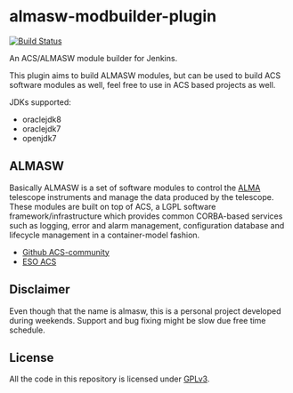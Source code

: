 # almasw-modbuilder-plugin

[![Build Status](https://travis-ci.org/atejeda/almasw-modbuilder-plugin.svg?branch=master)](https://travis-ci.org/atejeda/almasw-modbuilder-plugin) 

An ACS/ALMASW module builder for Jenkins.

This plugin aims to build ALMASW modules, but can be used to build ACS software modules as well, feel free to use in ACS based projects as well.

JDKs supported:
   * oraclejdk8
   * oraclejdk7
   * openjdk7

## ALMASW

Basically ALMASW is a set of software modules to control the [ALMA](http://en.wikipedia.org/wiki/Atacama_Large_Millimeter_Array) telescope instruments and manage the data produced by the telescope. These modules are built on top of ACS, a LGPL software framework/infrastructure which provides common CORBA-based services such as logging, error and alarm management, configuration database and lifecycle management in a container-model fashion. 

* [Github ACS-community](https://github.com/ACS-Community/ACS)
* [ESO ACS](http://www.eso.org/projects/alma/develop/acs/)

## Disclaimer

Even though that the name is almasw, this is a personal project developed during weekends. Support and bug fixing might be slow due free time schedule.

## License

All the code in this repository is licensed under [GPLv3](https://www.gnu.org/copyleft/gpl.html).
